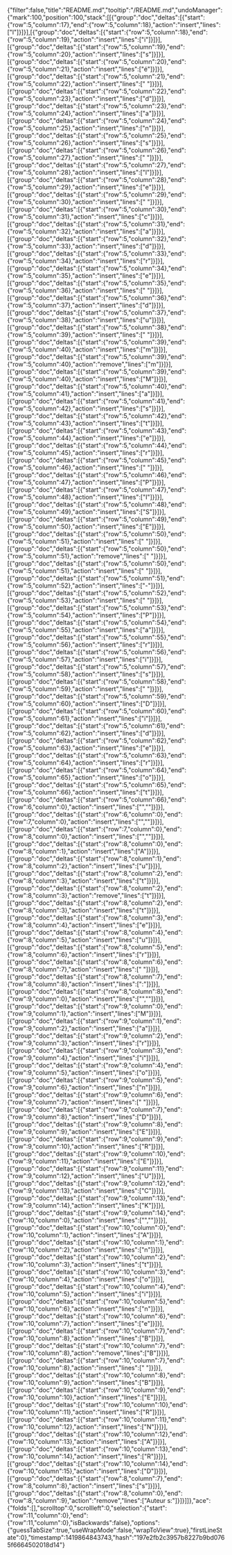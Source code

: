 {"filter":false,"title":"README.md","tooltip":"/README.md","undoManager":{"mark":100,"position":100,"stack":[[{"group":"doc","deltas":[{"start":{"row":5,"column":17},"end":{"row":5,"column":18},"action":"insert","lines":["l"]}]}],[{"group":"doc","deltas":[{"start":{"row":5,"column":18},"end":{"row":5,"column":19},"action":"insert","lines":["i"]}]}],[{"group":"doc","deltas":[{"start":{"row":5,"column":19},"end":{"row":5,"column":20},"action":"insert","lines":["s"]}]}],[{"group":"doc","deltas":[{"start":{"row":5,"column":20},"end":{"row":5,"column":21},"action":"insert","lines":["é"]}]}],[{"group":"doc","deltas":[{"start":{"row":5,"column":21},"end":{"row":5,"column":22},"action":"insert","lines":[" "]}]}],[{"group":"doc","deltas":[{"start":{"row":5,"column":22},"end":{"row":5,"column":23},"action":"insert","lines":["d"]}]}],[{"group":"doc","deltas":[{"start":{"row":5,"column":23},"end":{"row":5,"column":24},"action":"insert","lines":["a"]}]}],[{"group":"doc","deltas":[{"start":{"row":5,"column":24},"end":{"row":5,"column":25},"action":"insert","lines":["n"]}]}],[{"group":"doc","deltas":[{"start":{"row":5,"column":25},"end":{"row":5,"column":26},"action":"insert","lines":["s"]}]}],[{"group":"doc","deltas":[{"start":{"row":5,"column":26},"end":{"row":5,"column":27},"action":"insert","lines":[" "]}]}],[{"group":"doc","deltas":[{"start":{"row":5,"column":27},"end":{"row":5,"column":28},"action":"insert","lines":["l"]}]}],[{"group":"doc","deltas":[{"start":{"row":5,"column":28},"end":{"row":5,"column":29},"action":"insert","lines":["e"]}]}],[{"group":"doc","deltas":[{"start":{"row":5,"column":29},"end":{"row":5,"column":30},"action":"insert","lines":[" "]}]}],[{"group":"doc","deltas":[{"start":{"row":5,"column":30},"end":{"row":5,"column":31},"action":"insert","lines":["c"]}]}],[{"group":"doc","deltas":[{"start":{"row":5,"column":31},"end":{"row":5,"column":32},"action":"insert","lines":["a"]}]}],[{"group":"doc","deltas":[{"start":{"row":5,"column":32},"end":{"row":5,"column":33},"action":"insert","lines":["d"]}]}],[{"group":"doc","deltas":[{"start":{"row":5,"column":33},"end":{"row":5,"column":34},"action":"insert","lines":["r"]}]}],[{"group":"doc","deltas":[{"start":{"row":5,"column":34},"end":{"row":5,"column":35},"action":"insert","lines":["e"]}]}],[{"group":"doc","deltas":[{"start":{"row":5,"column":35},"end":{"row":5,"column":36},"action":"insert","lines":[" "]}]}],[{"group":"doc","deltas":[{"start":{"row":5,"column":36},"end":{"row":5,"column":37},"action":"insert","lines":["d"]}]}],[{"group":"doc","deltas":[{"start":{"row":5,"column":37},"end":{"row":5,"column":38},"action":"insert","lines":["u"]}]}],[{"group":"doc","deltas":[{"start":{"row":5,"column":38},"end":{"row":5,"column":39},"action":"insert","lines":[" "]}]}],[{"group":"doc","deltas":[{"start":{"row":5,"column":39},"end":{"row":5,"column":40},"action":"insert","lines":["m"]}]}],[{"group":"doc","deltas":[{"start":{"row":5,"column":39},"end":{"row":5,"column":40},"action":"remove","lines":["m"]}]}],[{"group":"doc","deltas":[{"start":{"row":5,"column":39},"end":{"row":5,"column":40},"action":"insert","lines":["M"]}]}],[{"group":"doc","deltas":[{"start":{"row":5,"column":40},"end":{"row":5,"column":41},"action":"insert","lines":["a"]}]}],[{"group":"doc","deltas":[{"start":{"row":5,"column":41},"end":{"row":5,"column":42},"action":"insert","lines":["s"]}]}],[{"group":"doc","deltas":[{"start":{"row":5,"column":42},"end":{"row":5,"column":43},"action":"insert","lines":["t"]}]}],[{"group":"doc","deltas":[{"start":{"row":5,"column":43},"end":{"row":5,"column":44},"action":"insert","lines":["e"]}]}],[{"group":"doc","deltas":[{"start":{"row":5,"column":44},"end":{"row":5,"column":45},"action":"insert","lines":["r"]}]}],[{"group":"doc","deltas":[{"start":{"row":5,"column":45},"end":{"row":5,"column":46},"action":"insert","lines":[" "]}]}],[{"group":"doc","deltas":[{"start":{"row":5,"column":46},"end":{"row":5,"column":47},"action":"insert","lines":["P"]}]}],[{"group":"doc","deltas":[{"start":{"row":5,"column":47},"end":{"row":5,"column":48},"action":"insert","lines":["I"]}]}],[{"group":"doc","deltas":[{"start":{"row":5,"column":48},"end":{"row":5,"column":49},"action":"insert","lines":["S"]}]}],[{"group":"doc","deltas":[{"start":{"row":5,"column":49},"end":{"row":5,"column":50},"action":"insert","lines":["E"]}]}],[{"group":"doc","deltas":[{"start":{"row":5,"column":50},"end":{"row":5,"column":51},"action":"insert","lines":[" "]}]}],[{"group":"doc","deltas":[{"start":{"row":5,"column":50},"end":{"row":5,"column":51},"action":"remove","lines":[" "]}]}],[{"group":"doc","deltas":[{"start":{"row":5,"column":50},"end":{"row":5,"column":51},"action":"insert","lines":[" "]}]}],[{"group":"doc","deltas":[{"start":{"row":5,"column":51},"end":{"row":5,"column":52},"action":"insert","lines":["-"]}]}],[{"group":"doc","deltas":[{"start":{"row":5,"column":52},"end":{"row":5,"column":53},"action":"insert","lines":[" "]}]}],[{"group":"doc","deltas":[{"start":{"row":5,"column":53},"end":{"row":5,"column":54},"action":"insert","lines":["P"]}]}],[{"group":"doc","deltas":[{"start":{"row":5,"column":54},"end":{"row":5,"column":55},"action":"insert","lines":["a"]}]}],[{"group":"doc","deltas":[{"start":{"row":5,"column":55},"end":{"row":5,"column":56},"action":"insert","lines":["r"]}]}],[{"group":"doc","deltas":[{"start":{"row":5,"column":56},"end":{"row":5,"column":57},"action":"insert","lines":["i"]}]}],[{"group":"doc","deltas":[{"start":{"row":5,"column":57},"end":{"row":5,"column":58},"action":"insert","lines":["s"]}]}],[{"group":"doc","deltas":[{"start":{"row":5,"column":58},"end":{"row":5,"column":59},"action":"insert","lines":[" "]}]}],[{"group":"doc","deltas":[{"start":{"row":5,"column":59},"end":{"row":5,"column":60},"action":"insert","lines":["D"]}]}],[{"group":"doc","deltas":[{"start":{"row":5,"column":60},"end":{"row":5,"column":61},"action":"insert","lines":["i"]}]}],[{"group":"doc","deltas":[{"start":{"row":5,"column":61},"end":{"row":5,"column":62},"action":"insert","lines":["d"]}]}],[{"group":"doc","deltas":[{"start":{"row":5,"column":62},"end":{"row":5,"column":63},"action":"insert","lines":["e"]}]}],[{"group":"doc","deltas":[{"start":{"row":5,"column":63},"end":{"row":5,"column":64},"action":"insert","lines":["r"]}]}],[{"group":"doc","deltas":[{"start":{"row":5,"column":64},"end":{"row":5,"column":65},"action":"insert","lines":["o"]}]}],[{"group":"doc","deltas":[{"start":{"row":5,"column":65},"end":{"row":5,"column":66},"action":"insert","lines":["t"]}]}],[{"group":"doc","deltas":[{"start":{"row":5,"column":66},"end":{"row":6,"column":0},"action":"insert","lines":["",""]}]}],[{"group":"doc","deltas":[{"start":{"row":6,"column":0},"end":{"row":7,"column":0},"action":"insert","lines":["",""]}]}],[{"group":"doc","deltas":[{"start":{"row":7,"column":0},"end":{"row":8,"column":0},"action":"insert","lines":["",""]}]}],[{"group":"doc","deltas":[{"start":{"row":8,"column":0},"end":{"row":8,"column":1},"action":"insert","lines":["A"]}]}],[{"group":"doc","deltas":[{"start":{"row":8,"column":1},"end":{"row":8,"column":2},"action":"insert","lines":["u"]}]}],[{"group":"doc","deltas":[{"start":{"row":8,"column":2},"end":{"row":8,"column":3},"action":"insert","lines":["t"]}]}],[{"group":"doc","deltas":[{"start":{"row":8,"column":2},"end":{"row":8,"column":3},"action":"remove","lines":["t"]}]}],[{"group":"doc","deltas":[{"start":{"row":8,"column":2},"end":{"row":8,"column":3},"action":"insert","lines":["t"]}]}],[{"group":"doc","deltas":[{"start":{"row":8,"column":3},"end":{"row":8,"column":4},"action":"insert","lines":["e"]}]}],[{"group":"doc","deltas":[{"start":{"row":8,"column":4},"end":{"row":8,"column":5},"action":"insert","lines":["u"]}]}],[{"group":"doc","deltas":[{"start":{"row":8,"column":5},"end":{"row":8,"column":6},"action":"insert","lines":["r"]}]}],[{"group":"doc","deltas":[{"start":{"row":8,"column":6},"end":{"row":8,"column":7},"action":"insert","lines":[" "]}]}],[{"group":"doc","deltas":[{"start":{"row":8,"column":7},"end":{"row":8,"column":8},"action":"insert","lines":[":"]}]}],[{"group":"doc","deltas":[{"start":{"row":8,"column":8},"end":{"row":9,"column":0},"action":"insert","lines":["",""]}]}],[{"group":"doc","deltas":[{"start":{"row":9,"column":0},"end":{"row":9,"column":1},"action":"insert","lines":["M"]}]}],[{"group":"doc","deltas":[{"start":{"row":9,"column":1},"end":{"row":9,"column":2},"action":"insert","lines":["a"]}]}],[{"group":"doc","deltas":[{"start":{"row":9,"column":2},"end":{"row":9,"column":3},"action":"insert","lines":["r"]}]}],[{"group":"doc","deltas":[{"start":{"row":9,"column":3},"end":{"row":9,"column":4},"action":"insert","lines":["i"]}]}],[{"group":"doc","deltas":[{"start":{"row":9,"column":4},"end":{"row":9,"column":5},"action":"insert","lines":["o"]}]}],[{"group":"doc","deltas":[{"start":{"row":9,"column":5},"end":{"row":9,"column":6},"action":"insert","lines":["n"]}]}],[{"group":"doc","deltas":[{"start":{"row":9,"column":6},"end":{"row":9,"column":7},"action":"insert","lines":[" "]}]}],[{"group":"doc","deltas":[{"start":{"row":9,"column":7},"end":{"row":9,"column":8},"action":"insert","lines":["D"]}]}],[{"group":"doc","deltas":[{"start":{"row":9,"column":8},"end":{"row":9,"column":9},"action":"insert","lines":["E"]}]}],[{"group":"doc","deltas":[{"start":{"row":9,"column":9},"end":{"row":9,"column":10},"action":"insert","lines":["R"]}]}],[{"group":"doc","deltas":[{"start":{"row":9,"column":10},"end":{"row":9,"column":11},"action":"insert","lines":["E"]}]}],[{"group":"doc","deltas":[{"start":{"row":9,"column":11},"end":{"row":9,"column":12},"action":"insert","lines":["U"]}]}],[{"group":"doc","deltas":[{"start":{"row":9,"column":12},"end":{"row":9,"column":13},"action":"insert","lines":["C"]}]}],[{"group":"doc","deltas":[{"start":{"row":9,"column":13},"end":{"row":9,"column":14},"action":"insert","lines":["K"]}]}],[{"group":"doc","deltas":[{"start":{"row":9,"column":14},"end":{"row":10,"column":0},"action":"insert","lines":["",""]}]}],[{"group":"doc","deltas":[{"start":{"row":10,"column":0},"end":{"row":10,"column":1},"action":"insert","lines":["A"]}]}],[{"group":"doc","deltas":[{"start":{"row":10,"column":1},"end":{"row":10,"column":2},"action":"insert","lines":["n"]}]}],[{"group":"doc","deltas":[{"start":{"row":10,"column":2},"end":{"row":10,"column":3},"action":"insert","lines":["t"]}]}],[{"group":"doc","deltas":[{"start":{"row":10,"column":3},"end":{"row":10,"column":4},"action":"insert","lines":["o"]}]}],[{"group":"doc","deltas":[{"start":{"row":10,"column":4},"end":{"row":10,"column":5},"action":"insert","lines":["i"]}]}],[{"group":"doc","deltas":[{"start":{"row":10,"column":5},"end":{"row":10,"column":6},"action":"insert","lines":["n"]}]}],[{"group":"doc","deltas":[{"start":{"row":10,"column":6},"end":{"row":10,"column":7},"action":"insert","lines":["e"]}]}],[{"group":"doc","deltas":[{"start":{"row":10,"column":7},"end":{"row":10,"column":8},"action":"insert","lines":["B"]}]}],[{"group":"doc","deltas":[{"start":{"row":10,"column":7},"end":{"row":10,"column":8},"action":"remove","lines":["B"]}]}],[{"group":"doc","deltas":[{"start":{"row":10,"column":7},"end":{"row":10,"column":8},"action":"insert","lines":[" "]}]}],[{"group":"doc","deltas":[{"start":{"row":10,"column":8},"end":{"row":10,"column":9},"action":"insert","lines":["B"]}]}],[{"group":"doc","deltas":[{"start":{"row":10,"column":9},"end":{"row":10,"column":10},"action":"insert","lines":["E"]}]}],[{"group":"doc","deltas":[{"start":{"row":10,"column":10},"end":{"row":10,"column":11},"action":"insert","lines":["R"]}]}],[{"group":"doc","deltas":[{"start":{"row":10,"column":11},"end":{"row":10,"column":12},"action":"insert","lines":["N"]}]}],[{"group":"doc","deltas":[{"start":{"row":10,"column":12},"end":{"row":10,"column":13},"action":"insert","lines":["A"]}]}],[{"group":"doc","deltas":[{"start":{"row":10,"column":13},"end":{"row":10,"column":14},"action":"insert","lines":["R"]}]}],[{"group":"doc","deltas":[{"start":{"row":10,"column":14},"end":{"row":10,"column":15},"action":"insert","lines":["D"]}]}],[{"group":"doc","deltas":[{"start":{"row":8,"column":7},"end":{"row":8,"column":8},"action":"insert","lines":["s"]}]}],[{"group":"doc","deltas":[{"start":{"row":8,"column":0},"end":{"row":8,"column":9},"action":"remove","lines":["Auteur s:"]}]}]]},"ace":{"folds":[],"scrolltop":0,"scrollleft":0,"selection":{"start":{"row":11,"column":0},"end":{"row":11,"column":0},"isBackwards":false},"options":{"guessTabSize":true,"useWrapMode":false,"wrapToView":true},"firstLineState":0},"timestamp":1419864843743,"hash":"197e2fb2c3957b8227b9bd0765f6664502018d14"}
